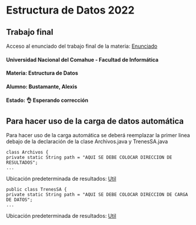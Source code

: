 # Estructura de Datos 2022
## Trabajo final

Acceso al enunciado del trabajo final de la materia: [Enunciado](https://github.com/LeonelBustamante/Trabajo-final-estructura-de-datos-2022/blob/main/src/util/Archivos/Enunciado.pdf)

#### Universidad Nacional del Comahue - Facultad de Informática
#### Materia: Estructura de Datos
#### Alumno: Bustamante, Alexis
#### Estado: 👌 Esperando corrección

## Para hacer uso de la carga de datos automática

Para hacer uso de la carga automática se deberá reemplazar la primer linea debajo de la declaración de la clase Archivos.java y TrenesSA.java

``` 
class Archivos {
private static String path = "AQUI SE DEBE COLOCAR DIRECCION DE RESULTADOS";
...
```
Ubicación predeterminada de resultados: [Util](https://github.com/LeonelBustamante/Trabajo-final-estructura-de-datos-2022/blob/main/src/util/Archivos/log.txt)
``` 
public class TrenesSA {
private static String path = "AQUI SE DEBE COLOCAR DIRECCION DE CARGA DE DATOS";
...
```
Ubicación predeterminada de resultados: [Util](https://github.com/LeonelBustamante/Trabajo-final-estructura-de-datos-2022/blob/main/src/util/Archivos/cargaDeDatos.txt)

